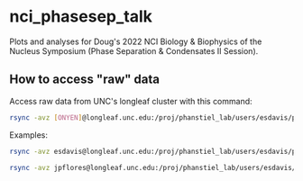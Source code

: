 # nci_phasesep_talk

Plots and analyses for Doug's 2022 NCI Biology & Biophysics of the Nucleus Symposium (Phase Separation & Condensates II Session).

## How to access "raw" data

Access raw data from UNC's longleaf cluster with this command:

``` bash
rsync -avz [ONYEN]@longleaf.unc.edu:/proj/phanstiel_lab/users/esdavis/project/MISC/rawdata_nci_phasesep_talk data/raw/
```

Examples:

``` bash
rsync -avz esdavis@longleaf.unc.edu:/proj/phanstiel_lab/users/esdavis/project/MISC/rawdata_nci_phasesep_talk data/raw/
```

``` bash
rsync -avz jpflores@longleaf.unc.edu:/proj/phanstiel_lab/users/esdavis/project/MISC/rawdata_nci_phasesep_talk data/raw/
```